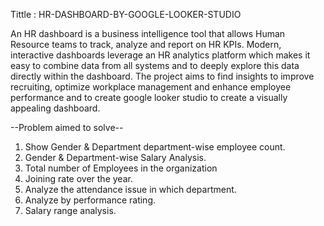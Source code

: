 Tittle : HR-DASHBOARD-BY-GOOGLE-LOOKER-STUDIO

An HR dashboard is a business intelligence tool that allows Human Resource teams to track, analyze and report on HR KPIs. Modern, interactive dashboards leverage an HR analytics platform which makes it easy to combine data from all systems and to deeply explore this data directly within the dashboard.
The project aims to find insights to improve recruiting, optimize workplace management and enhance employee performance and to create google looker studio to create a visually appealing dashboard.

--Problem aimed to solve-- 
1. Show Gender & Department department-wise employee count.
2. Gender & Department-wise Salary Analysis.
3. Total number of Employees in the organization
4. Joining rate over the year.
5. Analyze the attendance issue in which department.
6. Analyze by performance rating.
7. Salary range analysis.
